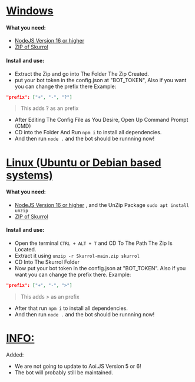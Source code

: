 # <ins>Windows</ins>
#### What you need:
+ [NodeJS Version 16 or higher](https://nodejs.org/dist/v16.13.2/node-v16.13.2-x64.msi)
+ [ZIP of Skurrol](https://github.com/Verxcy-Development-Inc/Skurrol/archive/refs/heads/main.zip)
#### Install and use:
+ Extract the Zip and go into The Folder The Zip Created.
+ put your bot token in the config.json at "BOT_TOKEN", Also if you want you can change the prefix there
Example:
```json
"prefix": ["+", "-", "?"]
```
> This adds ? as an prefix
+ After Editing The Config File as You Desire, Open Up Command Prompt (CMD)
+ CD into the Folder And Run 
``npm i`` to install all dependencies.
+ And then run ``node .`` and the bot should be runnning now!

# <ins>Linux (Ubuntu or Debian based systems)</ins>
#### What you need:
+ [NodeJS Version 16 or higher](https://joshtronic.com/2021/05/09/how-to-install-nodejs-16-on-ubuntu-2004-lts/) , and the UnZip Package `sudo apt install unzip`
+ [ZIP of Skurrol](https://github.com/Verxcy-Development-Inc/Skurrol/archive/refs/heads/main.zip)
#### Install and use:
+ Open the terminal `CTRL + ALT + T` and CD To The Path The Zip Is Located.
+ Extract it using ``unzip -r Skurrol-main.zip skurrol``
+ CD Into The Skurrol Folder
+ Now put your bot token in the config.json at "BOT_TOKEN". Also if you want you can change the prefix there.
Example:
```json
"prefix": ["+", "-", ">"]
```
> This adds > as an prefix
+ After that run ``npm i`` to install all dependencies.
+ And then run ``node .`` and the bot should be runnning now!

# <ins>INFO:</ins>
Added:
+ We are not going to update to Aoi.JS Version 5 or 6!
+ The bot will probably still be maintained.
